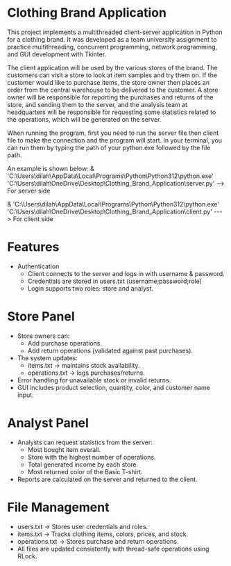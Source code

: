 # Clothing Brand Application
This project implements a multithreaded client-server application in Python for a clothing brand.
It was developed as a team university assignment to practice multithreading, concurrent programming, network programming, and GUI development with Tkinter.

The client application will be used by the various stores of the brand. The customers can visit a store to look at item samples and try them on.
If the customer would like to purchase items, the store owner then places an order from the central warehouse to be delivered to the customer. 
A store owner will be responsible for reporting the purchases and returns of the store, and sending them to the server, and the analysis team at headquarters will be 
responsible for requesting some statistics related to the operations, which will be generated on the server.

When running the program, first you need to run the server file then client file to make the connection and the program will start. 
In your terminal, you can run them by typing the path of your python.exe followed by the file path.

An example is shown below:
& 'C:\Users\dilah\AppData\Local\Programs\Python\Python312\python.exe' 'C:\Users\dilah\OneDrive\Desktop\Clothing_Brand_Application\server.py' --> For server side

& 'C:\Users\dilah\AppData\Local\Programs\Python\Python312\python.exe' 'C:\Users\dilah\OneDrive\Desktop\Clothing_Brand_Application\client.py' ---> For client side

# Features
- Authentication
  - Client connects to the server and logs in with username & password.
  - Credentials are stored in users.txt (username;password;role)
  - Login supports two roles: store and analyst.

 # Store Panel
  - Store owners can:
      - Add purchase operations.
      - Add return operations (validated against past purchases).
  - The system updates:
    - items.txt → maintains stock availability.
    - operations.txt → logs purchases/returns.
  - Error handling for unavailable stock or invalid returns.
  - GUI includes product selection, quantity, color, and customer name input.

# Analyst Panel
- Analysts can request statistics from the server:
  - Most bought item overall.
  - Store with the highest number of operations.
  - Total generated income by each store.
  - Most returned color of the Basic T-shirt.
- Reports are calculated on the server and returned to the client.

# File Management
- users.txt → Stores user credentials and roles.
- items.txt → Tracks clothing items, colors, prices, and stock.
- operations.txt → Stores purchase and return operations.
- All files are updated consistently with thread-safe operations using RLock.
